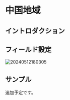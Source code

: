 # 中国地域

<PluginInfo name="field-china-region"></PluginInfo>

## イントロダクション

## フィールド設定

![20240512180305](https://static-docs.nocobase.com/20240512180305.png)

## サンプル

追加予定です。

